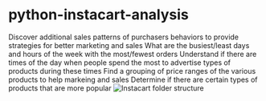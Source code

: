 # python-instacart-analysis
Discover additional sales patterns of purchasers behaviors to provide strategies for better marketing and sales
What are the busiest/least days and hours of the week with the most/fewest orders
Understand if there are times of the day when people spend the most to advertise types of products during these times
Find a grouping of price ranges of the various products to help markeing and sales
Determine if there are certain types of products that are more popular
![Instacart folder structure](https://github.com/Rich-Brad/python-instacart-analysis/assets/150104364/dd0789b5-444b-4e28-80c6-9b7a6cf5e253)
